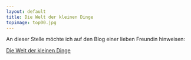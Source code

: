 ```yaml
---
layout: default
title: Die Welt der kleinen Dinge
topimage: top00.jpg
---
```


An dieser Stelle möchte ich auf den Blog einer lieben Freundin hinweisen:

[Die Welt der kleinen Dinge](http://www.dieweltderkleinendinge.de)

